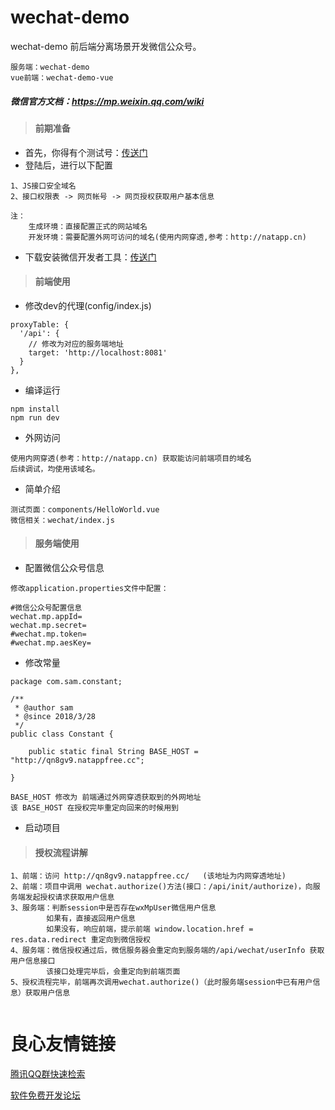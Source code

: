 # wechat-demo
wechat-demo 前后端分离场景开发微信公众号。

```$xslt
服务端：wechat-demo
vue前端：wechat-demo-vue
```

##### 微信官方文档：https://mp.weixin.qq.com/wiki 

> #### 前期准备
* 首先，你得有个测试号：[传送门](https://mp.weixin.qq.com/debug/cgi-bin/sandbox?t=sandbox/login)
* 登陆后，进行以下配置
```$xslt
1、JS接口安全域名
2、接口权限表 -> 网页帐号 -> 网页授权获取用户基本信息

注：
    生成环境：直接配置正式的网站域名
    开发环境：需要配置外网可访问的域名(使用内网穿透,参考：http://natapp.cn)
```
* 下载安装微信开发者工具：[传送门](https://mp.weixin.qq.com/wiki?t=resource/res_main&id=mp1455784140)


> #### 前端使用
* 修改dev的代理(config/index.js)
```$xslt
proxyTable: {
  '/api': {
    // 修改为对应的服务端地址
    target: 'http://localhost:8081'
  }
},
```
* 编译运行
```$xslt
npm install
npm run dev
```
* 外网访问
```$xslt
使用内网穿透(参考：http://natapp.cn) 获取能访问前端项目的域名
后续调试，均使用该域名。
```
* 简单介绍
```$xslt
测试页面：components/HelloWorld.vue
微信相关：wechat/index.js
```

> #### 服务端使用
* 配置微信公众号信息
```$xslt
修改application.properties文件中配置：

#微信公众号配置信息
wechat.mp.appId=
wechat.mp.secret=
#wechat.mp.token=
#wechat.mp.aesKey=
```
* 修改常量
```$xslt
package com.sam.constant;

/**
 * @author sam
 * @since 2018/3/28
 */
public class Constant {

    public static final String BASE_HOST = "http://qn8gv9.natappfree.cc";

}

BASE_HOST 修改为 前端通过外网穿透获取到的外网地址
该 BASE_HOST 在授权完毕重定向回来的时候用到
```
* 启动项目


> #### 授权流程讲解
```$xslt
1、前端：访问 http://qn8gv9.natappfree.cc/   (该地址为内网穿透地址)
2、前端：项目中调用 wechat.authorize()方法(接口：/api/init/authorize)，向服务端发起授权请求获取用户信息
3、服务端：判断session中是否存在wxMpUser微信用户信息
        如果有，直接返回用户信息
        如果没有，响应前端，提示前端 window.location.href = res.data.redirect 重定向到微信授权
4、服务端：微信授权通过后，微信服务器会重定向到服务端的/api/wechat/userInfo 获取用户信息接口
        该接口处理完毕后，会重定向到前端页面
5、授权流程完毕，前端再次调用wechat.authorize()（此时服务端session中已有用户信息）获取用户信息
        
```


 # 良心友情链接

[腾讯QQ群快速检索](http://u.720life.cn/s/8cf73f7c)

[软件免费开发论坛](http://u.720life.cn/s/bbb01dc0)